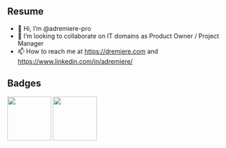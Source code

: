 ## Resume
- 👋 Hi, I’m @adremiere-pro
- 💞️ I’m looking to collaborate on IT domains as Product Owner / Project Manager
- 📫 How to reach me at https://dremiere.com and https://www.linkedin.com/in/adremiere/

## Badges
<img src="https://github.com/adremiere-pro/adremiere-pro/assets/69202143/9d645883-7d13-4d81-a55f-6f576faf062f" width="100" height="100">

<img src="https://github.com/adremiere-pro/adremiere-pro/assets/69202143/018b5671-44fe-4369-880c-f98cbc0ecb42" width="100" height="100">
